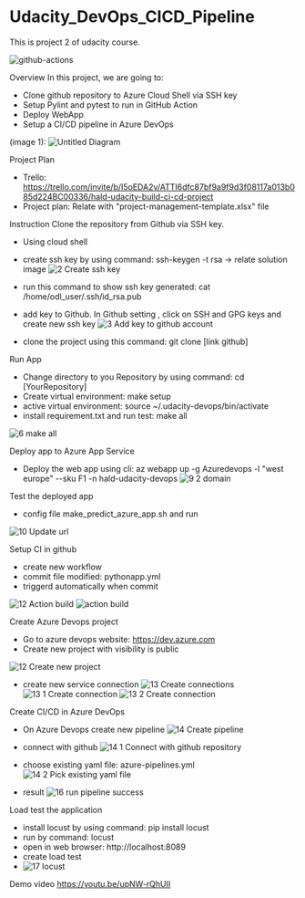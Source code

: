 # Udacity_DevOps_CICD_Pipeline
This is project 2 of udacity course.

![github-actions](https://github.com/hakey94/Udacity_DevOps_CICD_Pipeline/assets/7892715/6e5df6c4-f81e-4685-b70c-818b861bac72)

Overview
In this project, we are going to:
 - Clone github repository to Azure Cloud Shell via SSH key
 - Setup Pylint and pytest to run in GitHub Action
 - Deploy WebApp
 - Setup a CI/CD pipeline in Azure DevOps

(image 1):
![Untitled Diagram](https://github.com/hakey94/Udacity_DevOps_CICD_Pipeline/assets/7892715/aaa40933-e775-42f3-a69e-4fbee1228b21)

Project Plan
- Trello: https://trello.com/invite/b/I5oEDA2v/ATTI6dfc87bf9a9f9d3f08117a013b085d224BC00336/hald-udacity-build-ci-cd-project
- Project plan: Relate with "project-management-template.xlsx" file

Instruction
Clone the repository from Github via SSH key.
- Using cloud shell
- create ssh key by using command: ssh-keygen -t rsa -> relate solution image
![2  Create ssh key](https://github.com/hakey94/Udacity_DevOps_CICD_Pipeline/assets/7892715/2dae94be-5422-4b5a-8d62-a57e479fd2da)

- run this command to show ssh key generated: cat /home/odl_user/.ssh/id_rsa.pub
- add key to Github. In Github setting , click on SSH and GPG keys and create new ssh key
![3  Add key to github account](https://github.com/hakey94/Udacity_DevOps_CICD_Pipeline/assets/7892715/3fd4070c-52f0-4e80-9219-e0fcd1b3880a)
- clone the project using this command: git clone [link github]

Run App
- Change directory to you Repository by using command: cd [YourRepository]
- Create virtual environment: make setup
- active virtual environment: source ~/.udacity-devops/bin/activate
- install requirement.txt and run test: make all

![6  make all](https://github.com/hakey94/Udacity_DevOps_CICD_Pipeline/assets/7892715/23f2a8a8-b6fa-4936-8b0d-511959a88a58)

Deploy app to Azure App Service
- Deploy the web app using cli: az webapp up -g Azuredevops -l "west europe" --sku F1 -n hald-udacity-devops
![9 2 domain](https://github.com/hakey94/Udacity_DevOps_CICD_Pipeline/assets/7892715/50e3e999-5b40-49de-b198-75f3b151cdc3)

Test the deployed app
- config file make_predict_azure_app.sh and run

![10  Update url](https://github.com/hakey94/Udacity_DevOps_CICD_Pipeline/assets/7892715/93b28603-62a6-4beb-ab37-cc34aaeba9d2)

Setup CI in github
- create new workflow
- commit file modified: pythonapp.yml
- triggerd automatically when commit

![12  Action build](https://github.com/hakey94/Udacity_DevOps_CICD_Pipeline/assets/7892715/d5613a0f-6ce6-4278-8281-220389170bb5)
![action build](https://github.com/hakey94/Udacity_DevOps_CICD_Pipeline/assets/7892715/63060ba0-7fb0-4432-b483-475b4f98e92b)


Create Azure Devops project
- Go to azure devops website: https://dev.azure.com
- Create new project with visibility is public

![12  Create new project](https://github.com/hakey94/Udacity_DevOps_CICD_Pipeline/assets/7892715/2eb19887-4803-4484-a16d-6619be59196e)
- create new service connection
![13  Create connections](https://github.com/hakey94/Udacity_DevOps_CICD_Pipeline/assets/7892715/8f9ec10b-b1b5-4658-8e1e-37824317a648)
![13 1 Create connection](https://github.com/hakey94/Udacity_DevOps_CICD_Pipeline/assets/7892715/6f416f37-a019-42de-b858-07c3a2b4d136)
![13 2  Create connection](https://github.com/hakey94/Udacity_DevOps_CICD_Pipeline/assets/7892715/73843cc6-bfab-4dc3-8d02-d8c5a5e9f4b7)

Create CI/CD in Azure DevOps
- On Azure Devops create new pipeline
![14  Create pipeline](https://github.com/hakey94/Udacity_DevOps_CICD_Pipeline/assets/7892715/0a1fcef9-d371-48fe-b117-95945facee3f)
- connect with github
![14 1  Connect with github repository](https://github.com/hakey94/Udacity_DevOps_CICD_Pipeline/assets/7892715/74594c8b-f715-43dd-acce-722a544b3c2c)

- choose existing yaml file: azure-pipelines.yml
![14 2  Pick existing yaml file](https://github.com/hakey94/Udacity_DevOps_CICD_Pipeline/assets/7892715/561589a1-58af-498f-851f-6dad4d809796)
- result
![16  run pipeline success](https://github.com/hakey94/Udacity_DevOps_CICD_Pipeline/assets/7892715/a7e81038-0ddf-4c07-8097-9f03538f4834)

Load test the application
- install locust by using command: pip install locust
- run by command: locust
- open in web browser: http://localhost:8089
- create load test
- ![17 locust](https://github.com/hakey94/Udacity_DevOps_CICD_Pipeline/assets/7892715/d480d73e-8b9a-40a6-805d-26509419b3f7)

Demo video
https://youtu.be/upNW-rQhUII



